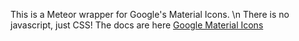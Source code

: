 This is a Meteor wrapper for Google's Material Icons. \n
There is no javascript, just CSS!
The docs are here [Google Material Icons](https://google.com/design/icons)
